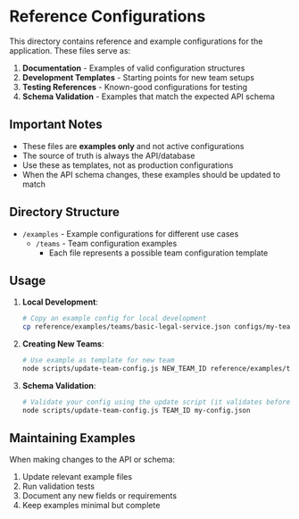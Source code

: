 # Reference Configurations

This directory contains reference and example configurations for the application. These files serve as:

1. **Documentation** - Examples of valid configuration structures
2. **Development Templates** - Starting points for new team setups
3. **Testing References** - Known-good configurations for testing
4. **Schema Validation** - Examples that match the expected API schema

## Important Notes

- These files are **examples only** and not active configurations
- The source of truth is always the API/database
- Use these as templates, not as production configurations
- When the API schema changes, these examples should be updated to match

## Directory Structure

- `/examples` - Example configurations for different use cases
  - `/teams` - Team configuration examples
    - Each file represents a possible team configuration template

## Usage

1. **Local Development**:
   ```bash
   # Copy an example config for local development
   cp reference/examples/teams/basic-legal-service.json configs/my-team-config.json
   ```

2. **Creating New Teams**:
   ```bash
   # Use example as template for new team
   node scripts/update-team-config.js NEW_TEAM_ID reference/examples/teams/basic-legal-service.json
   ```

3. **Schema Validation**:
   ```bash
   # Validate your config using the update script (it validates before updating)
   node scripts/update-team-config.js TEAM_ID my-config.json
   ```

## Maintaining Examples

When making changes to the API or schema:

1. Update relevant example files
2. Run validation tests
3. Document any new fields or requirements
4. Keep examples minimal but complete
